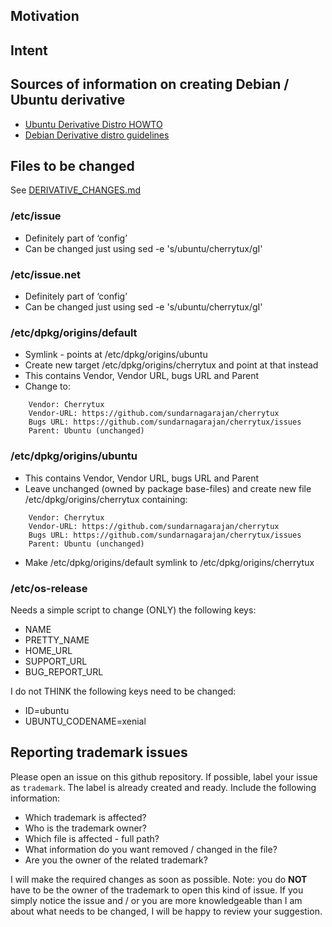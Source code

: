 ## Motivation

## Intent

## Sources of information on creating Debian / Ubuntu derivative
* [Ubuntu Derivative Distro HOWTO](https://wiki.ubuntu.com/DerivativeDistroHowto)
* [Debian Derivative distro guidelines](https://wiki.debian.org/Derivatives/Guidelines)

## Files to be changed
See [DERIVATIVE_CHANGES.md](DERIVATIVE_CHANGES.md)

### /etc/issue
* Definitely part of ‘config’
* Can be changed just using sed -e 's/ubuntu/cherrytux/gI'

### /etc/issue.net
* Definitely part of ‘config’
* Can be changed just using sed -e 's/ubuntu/cherrytux/gI'

### /etc/dpkg/origins/default
* Symlink - points at /etc/dpkg/origins/ubuntu
* Create new target /etc/dpkg/origins/cherrytux and point at that instead
* This contains Vendor, Vendor URL, bugs URL and Parent
* Change to:
```
    Vendor: Cherrytux
    Vendor-URL: https://github.com/sundarnagarajan/cherrytux
    Bugs URL: https://github.com/sundarnagarajan/cherrytux/issues
    Parent: Ubuntu (unchanged)
```

### /etc/dpkg/origins/ubuntu
* This contains Vendor, Vendor URL, bugs URL and Parent
* Leave unchanged (owned by package base-files) and create new file /etc/dpkg/origins/cherrytux containing:
```
    Vendor: Cherrytux
    Vendor-URL: https://github.com/sundarnagarajan/cherrytux
    Bugs URL: https://github.com/sundarnagarajan/cherrytux/issues
    Parent: Ubuntu (unchanged)
```
* Make /etc/dpkg/origins/default symlink to /etc/dpkg/origins/cherrytux 

### /etc/os-release
Needs a simple script to change (ONLY) the following keys:

* NAME
* PRETTY_NAME
* HOME_URL
* SUPPORT_URL
* BUG_REPORT_URL

I do not THINK the following keys need to be changed:

* ID=ubuntu
* UBUNTU_CODENAME=xenial

## Reporting trademark issues
Please open an issue on this github repository. If possible, label your issue as ```trademark```. The label is already created and ready. Include the following information:
* Which trademark is affected?
* Who is the trademark owner?
* Which file is affected - full path?
* What information do you want removed / changed in the file?
* Are you the owner of the related trademark?

I will make the required changes as soon as possible.
Note: you do **NOT** have to be the owner of the trademark to open this kind of issue. If you simply notice the issue and / or you are more knowledgeable than I am about what needs to be changed, I will be happy to review your suggestion.
